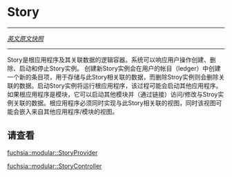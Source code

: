 Story
=====

---
[*英文原文快照*](https://github.com/fuchsia-mirror/peridot/blob/4fda54363e0bc82f253778a2291016b4fbae120f/docs/modular/story.md)

---

<!-- A story is a logical container for a root application along with associated
data. An instance of a story can be created, deleted, started and stopped by the
system in response to user actions. Creating a new story instance creates an
entry in the user's ledger which stores the data associated with this story
instance; deleting a story instance deletes the associated data. Starting a
story instance runs the root application; which may start other applications. If
the root application is a module, it can start other modules and access / modify
data associated with the story instance (via links). The root application must
also implement the view associated with this story which might embed views from
other applications / modules. -->

Story是根应用程序及其关联数据的逻辑容器。系统可以响应用户操作创建、删除、启动和停止Story实例。 创建新Story实例会在用户的帐目（ledger）中创建一个新的条目项，用于存储与此Story相关联的数据，而删除Stroy实例则会删除关联的数据。启动Story实例将运行根应用程序，该过程可能会启动其他应用程序。如果根应用程序是模块，它可以启动其他模块并（通过链接）访问/修改与Stroy实例关联的数据。根应用程序必须同时实现与此Story相关联的视图，同时该视图可能会嵌入来自其他应用程序/模块的视图。

<!-- ## See also: -->
## 请查看

[fuchsia::modular::StoryProvider](https://github.com/fuchsia-mirror/peridot/blob/master/public/fidl/fuchsia.modular/story/story_provider.fidl)

[fuchsia::modular::StoryController](https://github.com/fuchsia-mirror/peridot/blob/master/public/fidl/fuchsia.modular/story/story_controller.fidl)